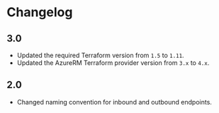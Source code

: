 # Changelog

## 3.0
* Updated the required Terraform version from `1.5` to `1.11`.
* Updated the AzureRM Terraform provider version from `3.x` to `4.x`.

## 2.0
* Changed naming convention for inbound and outbound endpoints.
